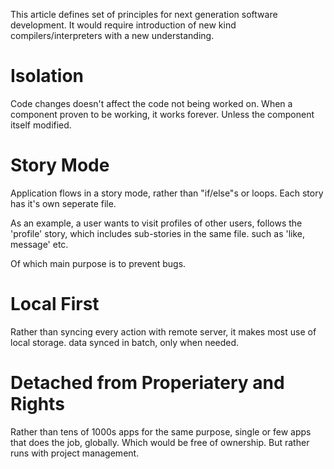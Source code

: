 This article defines set of principles for next generation software development. It would require introduction of new kind compilers/interpreters with a new understanding.

# Isolation
Code changes doesn't affect the code not being worked on.
When a component proven to be working, it works forever. Unless the component itself modified.

# Story Mode
Application flows in a story mode, rather than "if/else"s or loops. Each story has it's own seperate file.

As an example, a user wants to visit profiles of other users, follows the 'profile' story, which includes sub-stories in the same file. such as 'like, message' etc.

Of which main purpose is to prevent bugs.

# Local First
Rather than syncing every action with remote server, it makes most use of local storage. data synced in batch, only when needed.

# Detached from Properiatery and Rights
Rather than tens of 1000s apps for the same purpose, single or few apps that does the job, globally. Which would be free of ownership. But rather runs with project management.
